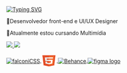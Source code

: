 
<!--
**felipefalconi/felipefalconi** is a ✨ _special_ ✨ repository because its `README.md` (this file) appears on your GitHub profile.

Here are some ideas to get you started:

- 🔭 I’m currently working on ...
- 🌱 I’m currently learning ...
- 👯 I’m looking to collaborate on ...
- 🤔 I’m looking for help with ...
- 💬 Ask me about ...
- 📫 How to reach me: ...
- 😄 Pronouns: ...
- ⚡ Fun fact: ...
-->

<a href="https://git.io/typing-svg"><img src="https://readme-typing-svg.herokuapp.com?font=Fira+Code&size=25&duration=3500&pause=1000&color=F7F7F7&random=false&width=435&lines=Ol%C3%A1%2C+me+chamo+Felipe+Falconi;Seja+bem-vindo+ao+meu+perfil!%F0%9F%91%8B" alt="Typing SVG" /></a>

<div>
<p>🔭Desenvolvedor front-end e UI/UX Designer</p> 
<p>📖Atualmente estou cursando Multimídia</p>
</div>

<div>
  <a href="https://github.com/felipefalconi">
  <img height="180em" src="https://github-readme-stats.vercel.app/api?username=felipefalconi&show_icons=true&theme=tokyonight&include_all_commits=true&count_private=true"/>
  <img height="180em" src="https://github-readme-stats.vercel.app/api/top-langs/?username=felipefalconi&layout=compact&langs_count=7&theme=tokyonight"/>
</div>

<div style="display: inline_block"><br>
  <img align="center" alt="falconiCSS" height="30" width="40" <img src="https://cdn.jsdelivr.net/gh/devicons/devicon@latest/icons/css3/css3-original.svg" />
  <img align="center" alt="Falconi-HTML" height="30" width="40" src="https://raw.githubusercontent.com/devicons/devicon/master/icons/html5/html5-original.svg">
  <img align="center" alt="Behance" height="30" width="40" <img src="https://cdn.jsdelivr.net/gh/devicons/devicon@latest/icons/behance/behance-original.svg" />
  <img align="center"  alt="figma logo" height="30" width="40" src="https://cdn.jsdelivr.net/gh/devicons/devicon/icons/figma/figma-original.svg"/>
 

</div>
